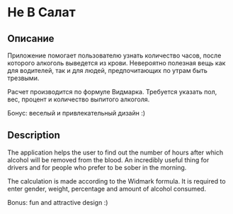 # Не В Салат

## Описание

Приложение помогает пользователю узнать количество часов, после которого алкоголь выведется из крови. Невероятно полезная вещь как для водителей, так и для людей, предпочитающих по утрам быть трезвыми.

Расчет производится по формуле Видмарка. Требуется указать пол, вес, процент и количество выпитого алкоголя.

Бонус: веселый и привлекательный дизайн :)

## Description

The application helps the user to find out the number of hours after which alcohol will be removed from the blood.
An incredibly useful thing for drivers and for people who prefer to be sober in the morning.

The calculation is made according to the Widmark formula.
It is required to enter gender, weight, percentage and amount of alcohol consumed.

Bonus: fun and attractive design :)


